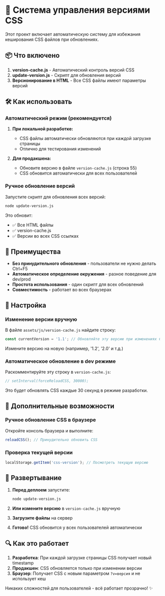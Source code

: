 # 🚀 Система управления версиями CSS

Этот проект включает автоматическую систему для избежания кеширования CSS файлов при обновлениях.

## 📦 Что включено

1. **version-cache.js** - Автоматический контроль версий CSS
2. **update-version.js** - Скрипт для обновления версий
3. **Версионирование в HTML** - Все CSS файлы имеют параметры версий

## 🛠️ Как использовать

### Автоматический режим (рекомендуется)

1. **При локальной разработке:**
   - CSS файлы автоматически обновляются при каждой загрузке страницы
   - Отлично для тестирования изменений

2. **Для продакшена:**
   - Обновите версию в файле `version-cache.js` (строка 55)
   - CSS обновится автоматически для всех пользователей

### Ручное обновление версий

Запустите скрипт для обновления всех версий:

```bash
node update-version.js
```

Это обновит:
- ✅ Все HTML файлы
- ✅ version-cache.js
- ✅ Версии во всех CSS ссылках

## 🎯 Преимущества

- **Без принудительного обновления** - пользователи не нужно делать Ctrl+F5
- **Автоматическое определение окружения** - разное поведение для dev/prod
- **Простота использования** - один скрипт для всех обновлений
- **Совместимость** - работает во всех браузерах

## 🔧 Настройка

### Изменение версии вручную

В файле `assets/js/version-cache.js` найдите строку:
```javascript
const currentVersion = '1.1'; // Обновляйте эту версию при изменениях CSS
```

Измените версию на новую (например, '1.2', '2.0' и т.д.)

### Автоматическое обновление в dev режиме

Раскомментируйте эту строку в `version-cache.js`:
```javascript
// setInterval(forceReloadCSS, 30000);
```

Это будет обновлять CSS каждые 30 секунд в режиме разработки.

## 🌟 Дополнительные возможности

### Ручное обновление CSS в браузере

Откройте консоль браузера и выполните:
```javascript
reloadCSS(); // Принудительно обновить CSS
```

### Проверка текущей версии

```javascript
localStorage.getItem('css-version'); // Посмотреть текущую версию
```

## 🚀 Развертывание

1. **Перед деплоем** запустите:
   ```bash
   node update-version.js
   ```

2. **Или измените версию** в `version-cache.js` вручную

3. **Загрузите файлы** на сервер

4. **Готово!** CSS обновится у всех пользователей автоматически

## 🔍 Как это работает

1. **Разработка**: При каждой загрузке страницы CSS получает новый timestamp
2. **Продакшен**: CSS обновляется только при изменении версии
3. **Браузер**: Получает CSS с новым параметром `?v=версия` и не использует кеш

Никаких сложностей для пользователей - всё работает прозрачно! ✨ 